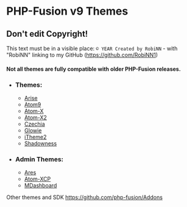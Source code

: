 # PHP-Fusion v9 Themes

## Don't edit Copyright!
This text must be in a visible place: `© YEAR Created by RobiNN` - with "RobiNN" linking to my GitHub (https://github.com/RobiNN1)


#### Not all themes are fully compatible with older PHP-Fusion releases.


- ### Themes:
    - [Arise](themes/Arise)
    - [Atom9](themes/Atom9)
    - [Atom-X](themes/Atom-X)
    - [Atom-X2](themes/Atom-X2)
    - [Czechia](themes/Czechia)
    - [Glowie](themes/Glowie)
    - [iTheme2](themes/iTheme2)
    - [Shadowness](themes/Shadowness)

- ### Admin Themes:
    - [Ares](admin_themes/Ares)
    - [Atom-XCP](admin_themes/Atom-XCP)
    - [MDashboard](admin_themes/MDashboard)

Other themes and SDK https://github.com/php-fusion/Addons

